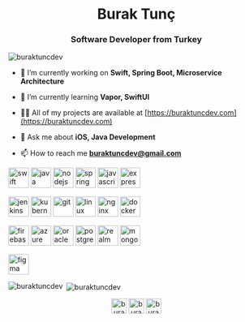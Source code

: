 <h1 align="center">Burak Tunç</h1>
<h3 align="center">Software Developer from Turkey</h3>

<p align="left"> <img src="https://komarev.com/ghpvc/?username=buraktuncdev" alt="buraktuncdev" /> </p>

- 🔭 I’m currently working on **Swift, Spring Boot, Microservice Architecture**

- 🌱 I’m currently learning **Vapor, SwiftUI**

- 👨‍💻 All of my projects are available at [https://buraktuncdev.com](https://buraktuncdev.com)

- 💬 Ask me about **iOS, Java Development**

- 📫 How to reach me **buraktuncdev@gmail.com**

<img src="https://devicons.github.io/devicon/devicon.git/icons/swift/swift-original-wordmark.svg" alt="swift" width="40" height="40"/> <img src="https://devicons.github.io/devicon/devicon.git/icons/java/java-original-wordmark.svg" alt="java" width="40" height="40"/> <img src="https://devicons.github.io/devicon/devicon.git/icons/nodejs/nodejs-original-wordmark.svg" alt="nodejs" width="40" height="40"/> <img src="https://www.vectorlogo.zone/logos/springio/springio-icon.svg" alt="spring" width="40" height="40"/>    <img src="https://devicons.github.io/devicon/devicon.git/icons/javascript/javascript-original.svg" alt="javascript" width="40" height="40"/> <img src="https://devicons.github.io/devicon/devicon.git/icons/express/express-original-wordmark.svg" alt="express" width="40" height="40"/> 

<p align="left"><img src="https://www.vectorlogo.zone/logos/jenkins/jenkins-icon.svg" alt="jenkins" width="40" height="40"/> 
<img src="https://www.vectorlogo.zone/logos/kubernetes/kubernetes-icon.svg" alt="kubernetes" width="40" height="40"/>  
<img src="https://www.vectorlogo.zone/logos/git-scm/git-scm-icon.svg" alt="git" width="40" height="40"/>
<img src="https://devicons.github.io/devicon/devicon.git/icons/linux/linux-original.svg" alt="linux" width="40" height="40"/>
<img src="https://devicons.github.io/devicon/devicon.git/icons/nginx/nginx-original.svg" alt="nginx" width="40" height="40"/> 
<img src="https://devicons.github.io/devicon/devicon.git/icons/docker/docker-original-wordmark.svg" alt="docker" width="40" height="40"/> 
 

<p align="left"> 
 <img src="https://www.vectorlogo.zone/logos/firebase/firebase-icon.svg" alt="firebase" width="40" height="40"/>
 <img src="https://www.vectorlogo.zone/logos/microsoft_azure/microsoft_azure-icon.svg" alt="azure" width="40" height="40"/> 
  <img src="https://devicons.github.io/devicon/devicon.git/icons/oracle/oracle-original.svg" alt="oracle" width="40" height="40"/> 
  <img src="https://devicons.github.io/devicon/devicon.git/icons/postgresql/postgresql-original-wordmark.svg" alt="postgresql" width="40" height="40"/> 
  <img src="https://raw.githubusercontent.com/bestofjs/bestofjs-webui/8665e8c267a0215f3159df28b33c365198101df5/public/logos/realm.svg" alt="realm" width="40" height="40"/> 
<img src="https://devicons.github.io/devicon/devicon.git/icons/mongodb/mongodb-original-wordmark.svg" alt="mongodb" width="40" height="40"/>
 
<p align="left"><img src="https://www.vectorlogo.zone/logos/figma/figma-icon.svg" alt="figma" width="40" height="40"/>  
  
<p><img align="left" src="https://github-readme-stats.vercel.app/api/top-langs/?username=buraktuncdev&layout=compact&hide=html" alt="buraktuncdev" /></p>

<p>&nbsp;<img align="center" src="https://github-readme-stats.vercel.app/api?username=buraktuncdev&show_icons=true" alt="buraktuncdev" /></p>

<p align="center">
<a href="https://twitter.com/buraktuncdev" target="blank"><img align="center" src="https://cdn.jsdelivr.net/npm/simple-icons@3.0.1/icons/twitter.svg" alt="buraktuncdev" height="30" width="30" /></a>
<a href="https://linkedin.com/in/buraktunc" target="blank"><img align="center" src="https://cdn.jsdelivr.net/npm/simple-icons@3.0.1/icons/linkedin.svg" alt="buraktunc" height="30" width="30" /></a>
<a href="https://instagram.com/buraktuncdev" target="blank"><img align="center" src="https://cdn.jsdelivr.net/npm/simple-icons@3.0.1/icons/instagram.svg" alt="buraktuncdev" height="30" width="30" /></a>
</p>
